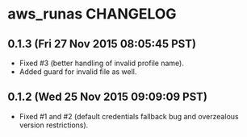 aws_runas CHANGELOG
====================

0.1.3 (Fri 27 Nov 2015 08:05:45 PST)
-------------------------------------

 * Fixed #3 (better handling of invalid profile name).
 * Added guard for invalid file as well.

0.1.2 (Wed 25 Nov 2015 09:09:09 PST)
-------------------------------------

 * Fixed #1 and #2 (default credentials fallback bug and overzealous version
   restrictions).
